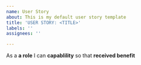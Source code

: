 ```yaml
---
name: User Story
about: This is my default user story template
title: 'USER STORY: <TITLE>'
labels: ''
assignees: ''

---
```


As a **a role** I can **capablility** so that **received benefit**
